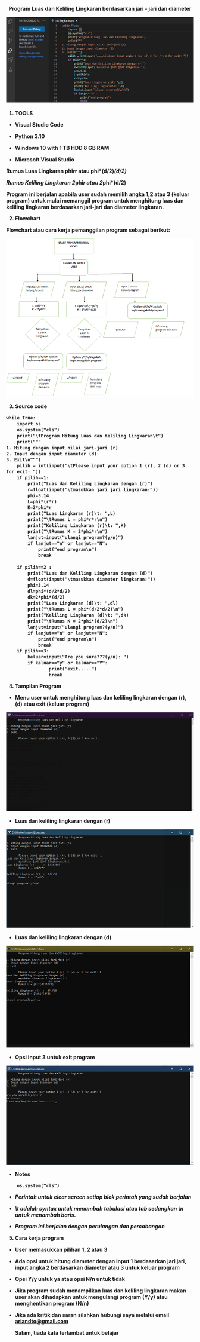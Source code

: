 <p align="center">
<b>Program Luas dan Keliling Lingkaran berdasarkan jari - jari dan diameter<b>
</p>

<p align="center">
<img src="https://github.com/ariandto/program_Luaskelilinglingkaran/blob/main/pic/sc11.png"/>
<p align="center">
</p>

1. <b>TOOLS<b><p>
- <b>Visual Studio Code<b><P>
- <b>Python 3.10<b><p>
- <b>Windows 10 with 1 TB HDD 8 GB RAM<b><p>
- <b>Microsoft Visual Studio<b><p>

 Rumus Luas Lingkaran phi*r*r atau phi*(d/2)*(d/2)<p>
 Rumus Keliling Lingkaran 2*phi*r atau 2*phi*(d/2)<p>

Program ini berjalan apabila user sudah memilih angka 1,2 atau 3 (keluar program) untuk mulai memanggil program untuk menghitung luas dan keliling lingkaran berdasarkan jari-jari dan diameter lingkaran.<p>
</p>

2. <b>Flowchart<b><p>

<b>Flowchart atau cara kerja pemanggilan program sebagai berikut:<b><p>

<p align="center">
<img src="https://github.com/ariandto/program_Luaskelilinglingkaran/blob/main/pic/sc12.png"/>
</p>

3. <b>Source code<b><p>

```
while True:
    import os
    os.system("cls")
    print("\tProgram Hitung Luas dan Keliling Lingkaran\t")
    print("""
1. Hitung dengan input nilai jari-jari (r)
2. Input dengan input diameter (d)
3. Exit\n""")
    pilih = int(input("\tPlease input your option 1 (r), 2 (d) or 3 for exit: "))
    if pilih==1:
        print("Luas dan Keliling Lingkaran dengan (r)")
        r=float(input("\tmasukkan jari jari lingkaran:"))
        phi=3.14
        L=phi*(r*r)
        K=2*phi*r
        print("Luas Lingkaran (r)\t: ",L)
        print("\tRumus L = phi*r*r\n")
        print("Keliling Lingkaran (r)\t: ",K)
        print("\tRumus K = 2*phi*r\n")  
        lanjut=input("ulangi program?(y/n)")
        if lanjut=="n" or lanjut=="N":
            print("end program\n")
            break

    if pilih==2 :
        print("Luas dan Keliling Lingkaran dengan (d)")
        d=float(input("\tmasukkan diameter lingkaran:"))
        phi=3.14
        dl=phi*(d/2*d/2)
        dk=2*phi*(d/2)
        print("Luas Lingkaran (d)\t: ",dl)
        print("\tRumus L = phi*(d/2*d/2)\n")
        print("Keliling Lingkaran (d)\t: ",dk)
        print("\tRumus K = 2*phi*(d/2)\n")
        lanjut=input("ulangi program?(y/n)")
        if lanjut=="n" or lanjut=="N":
            print("end program\n")
            break
    if pilih==3:
        keluar=input("Are you sure???(y/n): ")
        if keluar=="y" or keluar=="Y":
                print("exit.....")
                break
```
4. <b>Tampilan Program<b><p>

- Menu user untuk menghitung luas dan keliling lingkaran dengan (r),(d) atau exit (keluar program)
<p align="center">
<img src="https://github.com/ariandto/program_Luaskelilinglingkaran/blob/main/pic/sc13.png"/>
</p>

- Luas dan keliling lingkaran dengan (r)
<p align="center">
<img src="https://github.com/ariandto/program_Luaskelilinglingkaran/blob/main/pic/sc14.png"/>
</p>

- Luas dan keliling lingkaran dengan (d)
<p align="center">
<img src="https://github.com/ariandto/program_Luaskelilinglingkaran/blob/main/pic/sc15.png"/>
</p>

- Opsi input 3 untuk exit program
<p align="center">
<img src="https://github.com/ariandto/program_Luaskelilinglingkaran/blob/main/pic/sc16.png"/>
</p>

- <b>Notes<b><p>
```import os
    os.system("cls")
```
- <i>Perintah untuk clear screen setiap blok perintah yang sudah berjalan<p>

- \t adalah  syntax untuk menambah tabulasi atau tab sedangkan \n untuk menambah baris.<p>

- Program ini berjalan dengan perulangan dan percabangan</i><p>

5. <b>Cara kerja program<b>
- User memasukkan pilihan 1, 2 atau 3<p>
- Ada opsi untuk hitung diameter dengan input 1 berdasarkan jari jari, input angka 2 berdasarkan diameter atau 3 untuk keluar program<p>
- Opsi Y/y untuk ya atau opsi N/n untuk tidak<P>
- Jika program sudah menampilkan luas dan keliling lingkaran makan user akan dihadapkan untuk mengulangi program (Y/y) atau menghentikan program (N/n)<p>
- Jika ada kritik dan saran silahkan hubungi saya melalui email ariandto@gmail.com<p>
<b>Salam, tiada kata terlambat untuk belajar<b><p>